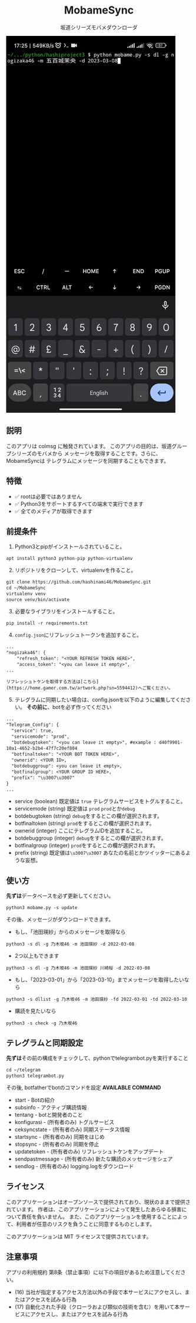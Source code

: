 <div align="center">
  <h1><strong>MobameSync</strong></h1>
  
  坂道シリーズモバメダウンローダ
  
</div>

![demo](https://github.com/hashinami46/MobameSync/blob/84e7808cc87ec4bebf25d88998ca0e073e6ffd02/demo.gif)
## 説明
このアプリは colmsg に触発されています。
このアプリの目的は、坂道グループシリーズのモバメから
メッセージを取得することです。さらに、MobameSyncは
テレグラムにメッセージを同期することもできます。

## 特徴
* ✅ rootは必要ではありません
* ✅ Python3をサポートするすべての端末で実行できます
* ✅ 全てのメディアが取得できます

## 前提条件

1. Python3とpipがインストールされていること。
  ```shell script
  apt install python3 python-pip python-virtualenv
  ```

2. リポジトリをクローンして、virtualenvを作ること。
  ```shell script
  git clone https://github.com/hashinami46/MobameSync.git
  cd ~/MobameSync
  virtualenv venv
  source venv/bin/activate
  ```

3. 必要なライブラリをインストールすること。
  ```shell script 
  pip install -r requirements.txt
  ```

4. `config.json`にリフレッシュトークンを追加すること。
  ```shell script 
  ...
  "nogizaka46": {
      "refresh_token": "<YOUR REFRESH TOKEN HERE>",
      "access_token": "<you can leave it empty>",
  ...
  ```
    リフレッシュトケンを取得する方法は[こちら](https://home.gamer.com.tw/artwork.php?sn=5594412)へご覧ください。

5. テレグラムに同期したい場合は、config.jsonを以下のように編集してください。
  **その前に**、botを必ず作ってください
  ```shell script
  ...
  "Telegram_Config": {
    "service": true,
    "servicemode": "prod", 
    "botdebugtoken": "<you can leave it empty>", #example : d40f9901-10a1-4652-b2b4-47f7c20ef804
    "botfinaltoken": "<YOUR BOT TOKEN HERE>",
    "ownerid": <YOUR ID>,
    "botdebuggroup": <you can leave it empty>,
    "botfinalgroup": <YOUR GROUP ID HERE>,
    "prefix": "\u3007\u3007"
  }
  ...
  ```
 
  - service (boolean)
    既定値は `true`
    テレグラムサービスをトグルすること。
  - servicemode (string)
    既定値は `prod`
    `prod`とか`debug`
  - botdebugtoken (string)
    `debug`をするとこの欄が選択されます。
  - botfinaltoken (string)
    `prod`をするとこの欄が選択されます。
  - ownerid (integer)
    ここにテレグラムIDを追加すること。
  - botdebuggroup (integer)
    `debug`をするとこの欄が選択されます。
  - botfinalgroup (integer)
    `prod`をするとこの欄が選択されます。
  - prefix (string)
    既定値は`\u3007\u3007`
    あなたの名前とかツイッターにあるような妄想。

## 使い方

**先ずは**データベースを必ず更新してください。
  ```shell script
  python3 mobame.py -s update
  ```
その後、メッセージがダウンロードできます。
  - もし、「池田瑛紗」からのメッセージを取得なら
  ```shell script
  python3 -s dl -g 乃木坂46 -m 池田瑛紗 -d 2022-03-08
  ```
  - 2つ以上もできます
  ```shell script
  python3 -s dl -g 乃木坂46 -m 池田瑛紗 川崎桜 -d 2022-03-08
  ```
  - もし、「2023-03-01」から「2023-03-10」までメッセージを取得したいなら
  ```shell script
  python3 -s dllist -g 乃木坂46 -m 池田瑛紗 -fd 2022-03-01 -td 2022-03-10
  ```
  - 購読を見たいなら
  ```shell script
  python3 -s check -g 乃木坂46
  ```

## テレグラムと同期設定
**先ずは**その前の構成をチェックして、pythonでtelegrambot.pyを実行すること
  ```shell script
  cd ~/telegram
  python3 telegrambot.py
  ```
その後, botfatherでbotのコマンドを設定
  **AVAILABLE COMMAND**
  - start - Botの紹介
  - subsinfo - アクティブ購読情報
  - tentang - botと開発者のこと
  - konfigurasi - (所有者のみ) トグルサービス
  - ceksyncstate - (所有者のみ) 同期ステータス情報
  - startsync - (所有者のみ) 同期をはじめ
  - stopsync - (所有者のみ) 同期を停止
  - updatetoken - (所有者のみ) リフレッシュトケンをアップデート
  - sendpastmessage - (所有者のみ) 新たな購読のメッセージをシェア
  - sendlog - (所有者のみ) logging.logをダウンロード


## ライセンス

このアプリケーションはオープンソースで提供されており、現状のままで提供されています。
作者は、このアプリケーションによって発生したあらゆる損害について責任を負いません。
また、このアプリケーションを使用することによって、利用者が任意のリスクを負うことに同意するものとします。

このアプリケーションは MIT ライセンスで提供されています。

## 注意事項
アプリの利用規約 第8条（禁止事項）に以下の項目があるため注意してください。
- (16) 当社が指定するアクセス方法以外の手段で本サービスにアクセスし、またはアクセスを試みる行為
- (17) 自動化された手段（クローラおよび類似の技術を含む）を用いて本サービスにアクセスし、またはアクセスを試みる行為
  